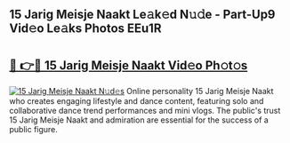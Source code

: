 ## 15 Jarig Meisje Naakt Le𝚊k𝚎d N𝚞𝚍e - Part-Up9 Vid𝚎o Le𝚊ks Photos EEu1R

# <h2><a href="http://fb3c128.evod.top/?m=15+Jarig+Meisje+Naakt">🔗 👉🔴 15 Jarig Meisje Naakt Vid𝚎o Ph𝚘t𝚘s</a></h2>

[![15 Jarig Meisje Naakt N𝚞d𝚎s](https://i.imgur.com/8V9OHl7.gif)](http://fb3c128.evod.top/?m=15+Jarig+Meisje+Naakt)
Online personality 15 Jarig Meisje Naakt who creates engaging lifestyle and dance content, featuring solo and collaborative dance trend performances and mini vlogs. The public's trust 15 Jarig Meisje Naakt and admiration are essential for the success of a public figure. 
